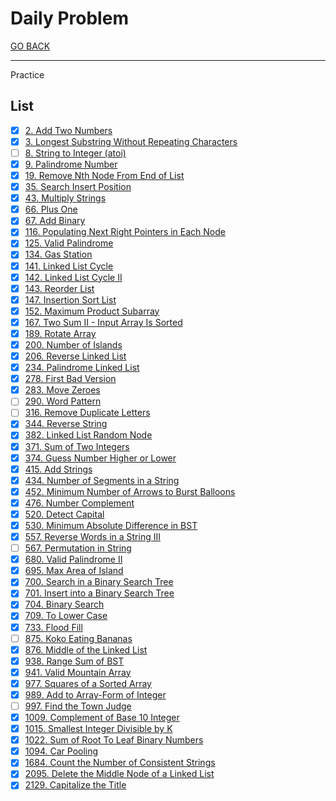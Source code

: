 # Daily Problem

[GO BACK](../README.md)

___

Practice

## List

* [x] [2. Add Two Numbers](./2_Add-Two-Numbers/README.md)
* [x] [3. Longest Substring Without Repeating Characters](./3_Longest-Substring-Without-Repeating-Characters/README.md)
* [ ] [8. String to Integer (atoi)](./8_String-to-Integer-atoi/README.md)
* [x] [9. Palindrome Number](./9_Palindrome-Number/README.md)
* [x] [19. Remove Nth Node From End of List](./19_Remove-Nth-Node-From-End-of-List/README.md)
* [x] [35. Search Insert Position](./35_Search-Insert-Position/README.md)
* [x] [43. Multiply Strings](./43_Multiply-Strings/43_multiply-strings.cpp)
* [x] [66. Plus One](./66_Plus-One/README.md)
* [x] [67. Add Binary](./67_Add-Binary/README.md)
* [x] [116. Populating Next Right Pointers in Each Node](./116_Populating-Next-Right-Pointers-in-Each-Node/README.md)
* [x] [125. Valid Palindrome](./125_Valid-Palindrome/README.md)
* [x] [134. Gas Station](./134_Gas-Station/README.md)
* [x] [141. Linked List Cycle](./141_linked-list-cycle/README.md)
* [x] [142. Linked List Cycle II](./142_linked-list-cycle-II/README.md)
* [x] [143. Reorder List](./143_Reorder-List/README.md)
* [x] [147. Insertion Sort List](./147_Insertion-Sort-List/README.md)
* [x] [152. Maximum Product Subarray](./152_Maximum-Product-Subarray/README.md)
* [x] [167. Two Sum II - Input Array Is Sorted](167_Two-Sum-II-Input/README.md)
* [x] [189. Rotate Array](./189_Rotate-Array/README.md)
* [x] [200. Number of Islands](./200_Number-of-Islands/README.md)
* [x] [206. Reverse Linked List](./206_Reverse-Linked-List/README.md)
* [x] [234. Palindrome Linked List](./234_Palindrome-Linked-List/README.md)
* [x] [278. First Bad Version](./278_First-Bad-Version/README.md)
* [x] [283. Move Zeroes](./283_Move-Zeroes/README.md)
* [ ] [290. Word Pattern](./290_Word-Pattern/README.md)
* [ ] [316. Remove Duplicate Letters](./316_Remove-Duplicate-Letters/README.md)
* [x] [344. Reverse String](./344_Reverse-String/README.md)
* [x] [382. Linked List Random Node](./382_Linked-List-Random-Node/README.md)
* [x] [371. Sum of Two Integers](./371_Sum-of-Two-Integers/README.md)
* [x] [374. Guess Number Higher or Lower](./374_Guess-Number-Higher-or-Lower/README.md)
* [x] [415. Add Strings](./415_Add-Strings/README.md)
* [x] [434. Number of Segments in a String](./434_Number-of-Segments-in-a-String/README.md)
* [x] [452. Minimum Number of Arrows to Burst Balloons](./452_Minimum-Number-of-Arrows-to-Burst-Balloons/README.md)
* [x] [476. Number Complement](./476_Number-Complement/README.md)
* [x] [520. Detect Capital](./520_Detect-Capital/README.md)
* [x] [530. Minimum Absolute Difference in BST](./530_Minimum-Absolute-Difference-in-BST/README.md)
* [x] [557. Reverse Words in a String III](557_Reverse-Words-in-a-String-III/README.md)
* [ ] [567. Permutation in String](./567_Permutation-in-String/README.md)
* [x] [680. Valid Palindrome II](680_Valid-Palindrome-II/README.md)
* [x] [695. Max Area of Island](./695_Max-Area-of-Island/README.md)
* [x] [700. Search in a Binary Search Tree](./700_Search-in-a-Binary-Search-Tree/README.md)
* [x] [701. Insert into a Binary Search Tree](./701_Insert-Into-a-Binary-Search-Tree/README.md)
* [x] [704. Binary Search](./704_Binary-Search/README.md)
* [x] [709. To Lower Case](./709_To-Lower-Case/README.md)
* [x] [733. Flood Fill](./733_Flood-Fill/README.md)
* [ ] [875. Koko Eating Bananas](./875_Koko-Eating-Bananas/README.md)
* [x] [876. Middle of the Linked List](./876_Middle-Of-The-Linked-List/README.md)
* [x] [938. Range Sum of BST](./938_Range-Sum-of-BST/README.md)
* [x] [941. Valid Mountain Array](./941_Valid-Mountain-Array/README.md)
* [x] [977. Squares of a Sorted Array](./977_Squares-of-a-Sorted-Array/README.md)
* [x] [989. Add to Array-Form of Integer](./989_Add-to-Array-Form-of-Integer/README.md)
* [ ] [997. Find the Town Judge](./997_Find-the-Town-Judge/README.md)
* [x] [1009. Complement of Base 10 Integer](./1009_Complement-of-Base-10-Integer/README.md)
* [x] [1015. Smallest Integer Divisible by K](./1015_Smallest-Integer-Divisible-by-K/README.md)
* [x] [1022. Sum of Root To Leaf Binary Numbers](./1022_Sum-of-Root-To-Leaf-Binary-Numbers/README.md)
* [x] [1094. Car Pooling](./1094_Car-Pooling/README.md)
* [x] [1684. Count the Number of Consistent Strings](./1684_Count-the-Number-of-Consistent-Strings/README.md)
* [x] [2095. Delete the Middle Node of a Linked List](2095_Delete-The-Middle-Node-Of-A-Linked-List/README.md)
* [x] [2129. Capitalize the Title](2129_Capitalize-the-Title/README.md)
